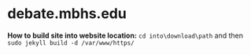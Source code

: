 # debate.mbhs.edu

**How to build site into website location:**
`cd into\download\path` and then
`sudo jekyll build -d /var/www/https/`
